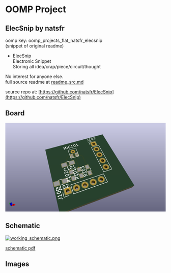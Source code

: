 # OOMP Project  
## ElecSnip  by natsfr  
  
oomp key: oomp_projects_flat_natsfr_elecsnip  
(snippet of original readme)  
  
- ElecSnip  
Electronic Snippet  
Storing all idea/crap/piece/circuit/thought  
  
No interest for anyone else.  
  full source readme at [readme_src.md](readme_src.md)  
  
source repo at: [https://github.com/natsfr/ElecSnip](https://github.com/natsfr/ElecSnip)  
## Board  
  
[![working_3d.png](working_3d_600.png)](working_3d.png)  
## Schematic  
  
[![working_schematic.png](working_schematic_600.png)](working_schematic.png)  
  
[schematic pdf](working_schematic.pdf)  
## Images  
